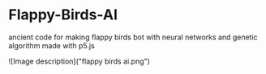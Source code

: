 # Flappy-Birds-AI
ancient code for making flappy birds bot with neural networks and genetic algorithm made with p5.js

![Image description]("flappy birds ai.png")

